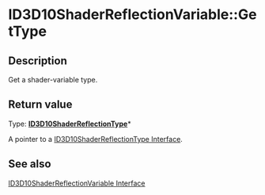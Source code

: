 # ID3D10ShaderReflectionVariable::GetType

## Description

Get a shader-variable type.

## Return value

Type: **[ID3D10ShaderReflectionType](https://learn.microsoft.com/windows/desktop/api/d3d10shader/nn-d3d10shader-id3d10shaderreflectiontype)***

A pointer to a [ID3D10ShaderReflectionType Interface](https://learn.microsoft.com/windows/desktop/api/d3d10shader/nn-d3d10shader-id3d10shaderreflectiontype).

## See also

[ID3D10ShaderReflectionVariable Interface](https://learn.microsoft.com/windows/desktop/api/d3d10shader/nn-d3d10shader-id3d10shaderreflectionvariable)